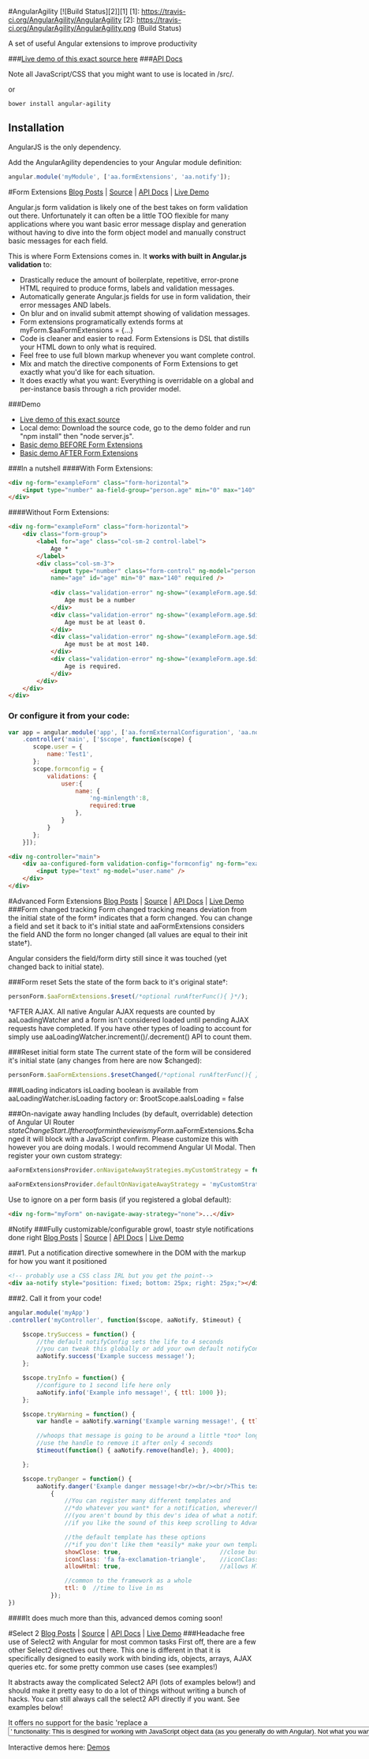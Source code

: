 #AngularAgility
[![Build Status][2]][1]
[1]: https://travis-ci.org/AngularAgility/AngularAgility
[2]: https://travis-ci.org/AngularAgility/AngularAgility.png (Build Status)

A set of useful Angular extensions to improve productivity

###[Live demo of this exact source here](http://angularagility.herokuapp.com/)
###[API Docs](https://github.com/AngularAgility/AngularAgility/wiki/)

Note all JavaScript/CSS that you might want to use is located in /src/*.*

or

```
bower install angular-agility
```

## Installation

AngularJS is the only dependency.

Add the AngularAgility dependencies to your Angular module definition:

```javascript
angular.module('myModule', ['aa.formExtensions', 'aa.notify']);
```

#Form Extensions
[Blog Posts](http://johnculviner.com/category/form-extensions/) |
[Source](https://github.com/AngularAgility/AngularAgility/blob/master/src/aa.formExtensions.js) |
[API Docs](https://github.com/AngularAgility/AngularAgility/wiki/Form-Extensions-API-Docs) |
[Live Demo](http://angularagility.herokuapp.com/#/formExtensions/formExtensions/basic)

Angular.js form validation is likely one of the best takes on form validation out there. Unfortunately it can often be a little TOO flexible for many applications where you want basic error message display and generation
without having to dive into the form object model and manually construct basic messages for each field.

This is where Form Extensions comes in. It **works with built in Angular.js validation** to:
* Drastically reduce the amount of boilerplate, repetitive, error-prone HTML required to produce forms, labels and validation messages.
* Automatically generate Angular.js fields for use in form validation, their error messages AND labels.
* On blur and on invalid submit attempt showing of validation messages.
* Form extensions programatically extends forms at myForm.$aaFormExtensions = {...}
* Code is cleaner and easier to read. Form Extensions is DSL that distills your HTML down to only what is required.
* Feel free to use full blown markup whenever you want complete control.
* Mix and match the directive components of Form Extensions to get exactly what you'd like for each situation.
* It does exactly what you want: Everything is overridable on a global and per-instance basis through a rich provider model.

###Demo
* [Live demo of this exact source](http://angularagility.herokuapp.com/)
* Local demo: Download the source code, go to the demo folder and run "npm install" then "node server.js".
* [Basic demo BEFORE Form Extensions](http://plnkr.co/edit/PS0sNo?p=preview)
* [Basic demo AFTER Form Extensions](http://plnkr.co/edit/e8YiZ0?p=preview)

###In a nutshell
####With Form Extensions:

```html
<div ng-form="exampleForm" class="form-horizontal">
    <input type="number" aa-field-group="person.age" min="0" max="140" required>
</div>
```

####Without Form Extensions:

```html
<div ng-form="exampleForm" class="form-horizontal">
    <div class="form-group">
        <label for="age" class="col-sm-2 control-label">
            Age *
        </label>
        <div class="col-sm-3">
            <input type="number" class="form-control" ng-model="person.age" 
            name="age" id="age" min="0" max="140" required />
    
            <div class="validation-error" ng-show="(exampleForm.age.$dirty || invalidSubmitAttempt) && exampleForm.age.$error.number">
                Age must be a number
            </div>
            <div class="validation-error" ng-show="(exampleForm.age.$dirty || invalidSubmitAttempt) && exampleForm.age.$error.min">
                Age must be at least 0.
            </div>
            <div class="validation-error" ng-show="(exampleForm.age.$dirty || invalidSubmitAttempt) && exampleForm.age.$error.max">
                Age must be at most 140.
            </div>
            <div class="validation-error" ng-show="(exampleForm.age.$dirty || invalidSubmitAttempt) && exampleForm.age.$error.required">
                Age is required.
            </div>
        </div>
    </div>
</div>
```

### Or configure it from your code:
```javascript
var app = angular.module('app', ['aa.formExternalConfiguration', 'aa.notify'])
    .controller('main', ['$scope', function(scope) {
       scope.user = {
           name:'Test1',
       };
       scope.formconfig = {
           validations: {
               user:{
                   name: {
                       'ng-minlength':8,
                       required:true
                   },
               }
           }
       };
    }]);
```
```html
<div ng-controller="main">
    <div aa-configured-form validation-config="formconfig" ng-form="exampleForm">
        <input type="text" ng-model="user.name" />
    </div>
</div>
```


#Advanced Form Extensions
[Blog Posts](http://johnculviner.com/category/form-extensions/) |
[Source](https://github.com/AngularAgility/AngularAgility/blob/master/src/aa.formExtensions.js) |
[API Docs](https://github.com/AngularAgility/AngularAgility/wiki/Form-Extensions-API-Docs) |
[Live Demo](http://angularagility.herokuapp.com/#/formExtensions/formExtensions/advanced)
###Form changed tracking
Form changed tracking means deviation from the initial state of the form† indicates that a form changed. You can change a field and set it back to it's initial state and aaFormExtensions considers the field AND the form no longer changed (all values are equal to their init state†).

Angular considers the field/form dirty still since it was touched (yet changed back to initial state).

###Form reset
Sets the state of the form back to it's original state†:
```javascript
personForm.$aaFormExtensions.$reset(/*optional runAfterFunc(){ }*/);
```
†AFTER AJAX. All native Angular AJAX requests are counted by aaLoadingWatcher and a form isn't considered loaded until pending AJAX requests have completed. If you have other types of loading to account for simply use aaLoadingWatcher.increment()/.decrement() API to count them.

###Reset initial form state
The current state of the form will be considered it's initial state (any changes from here are now $changed):

```javascript
personForm.$aaFormExtensions.$resetChanged(/*optional runAfterFunc(){ }*/);
```

###Loading indicators
isLoading boolean is available from aaLoadingWatcher.isLoading factory or:
$rootScope.aaIsLoading = false

###On-navigate away handling
Includes (by default, overridable) detection of Angular UI Router $stateChangeStart. If the root form in the view is myForm.$aaFormExtensions.$changed it will block with a JavaScript confirm. Please customize this with however you are doing modals. I would recommend Angular UI Modal. Then register your own custom strategy:

```javascript
aaFormExtensionsProvider.onNavigateAwayStrategies.myCustomStrategy = function(rootFormScope, rootForm, $injector){/*...*/};
 
aaFormExtensionsProvider.defaultOnNavigateAwayStrategy = 'myCustomStrategy';
```
Use to ignore on a per form basis (if you registered a global default):

```html
<div ng-form="myForm" on-navigate-away-strategy="none">...</div>
```

#Notify
###Fully customizable/configurable growl, toastr style notifications done right
[Blog Posts](http://johnculviner.com/) |
[Source](https://github.com/AngularAgility/AngularAgility/blob/master/src/aa.notify.js) |
[API Docs](https://github.com/AngularAgility/AngularAgility/wiki/Notify-API-Docs) |
[Live Demo](http://angularagility.herokuapp.com/#/notify)

###1. Put a notification directive somewhere in the DOM with the markup for how you want it positioned
```html
<!-- probably use a CSS class IRL but you get the point-->
<div aa-notify style="position: fixed; bottom: 25px; right: 25px;"></div>
```

###2. Call it from your code!
```javascript
angular.module('myApp')
.controller('myController', function($scope, aaNotify, $timeout) {

    $scope.trySuccess = function() {
        //the default notifyConfig sets the life to 4 seconds
        //you can tweak this globally or add your own default notifyConfig
        aaNotify.success('Example success message!');
    };

    $scope.tryInfo = function() {
        //configure to 1 second life here only
        aaNotify.info('Example info message!', { ttl: 1000 });
    };

    $scope.tryWarning = function() {
        var handle = aaNotify.warning('Example warning message!', { ttl: 999999999 });

        //whoops that message is going to be around a little *too* long with that ttl.
        //use the handle to remove it after only 4 seconds
        $timeout(function() { aaNotify.remove(handle); }, 4000);

    };

    $scope.tryDanger = function() {
        aaNotify.danger('Example danger message!<br/><br/><br/>This text after some <br/>s',
            {
                //You can register many different templates and
                //*do whatever you want* for a notification, wherever/however you want!
                //(you aren't bound by this dev's idea of what a notification should look like)
                //if you like the sound of this keep scrolling to Advanced Mode below...

                //the default template has these options
                //*if you don't like them *easily* make your own template!*
                showClose: true,                            //close button
                iconClass: 'fa fa-exclamation-triangle',    //iconClass for a <i></i> style icon to use
                allowHtml: true,                            //allows HTML in the message to render as HTML

                //common to the framework as a whole
                ttl: 0  //time to live in ms
            });
})
```

####It does much more than this, advanced demos coming soon!

#Select 2
[Blog Posts](http://johnculviner.com/) |
[Source](https://github.com/AngularAgility/AngularAgility/blob/master/src/aa.select2.js) |
[API Docs](https://github.com/AngularAgility/AngularAgility/wiki/Select2-Docs) |
[Live Demo](http://angularagility.herokuapp.com/#/select2)
###Headache free use of Select2 with Angular for most common tasks
First off, there are a few other Select2 directives out there. This one is different in that it is specifically designed to easily work with binding ids, objects, arrays, AJAX queries etc. for some pretty common use cases (see examples!)

It abstracts away the complicated Select2 API (lots of examples below!) and should make it pretty easy to do a lot of things without writing a bunch of hacks. You can still always call the select2 API directly if you want. See examples below!

It offers no support for the basic 'replace a <select> list and <option>' functionality: This is desgined for working with JavaScript object data (as you generally do with Angular). Not what you want? Take a look at the AngularUI one.

Interactive demos here:
[Demos](http://angularagility.herokuapp.com/#/select2)  
